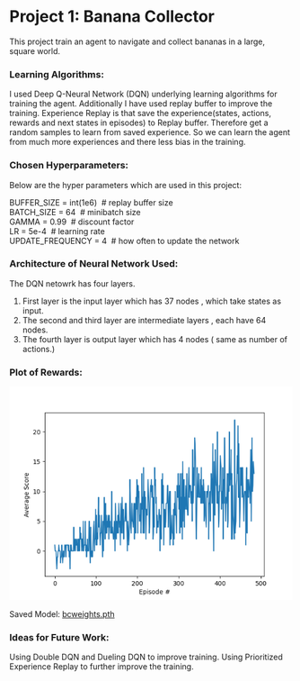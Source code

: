 # Project 1: Banana Collector

This project train an agent to navigate and collect bananas in a large, square world.



### Learning Algorithms:

I used Deep Q-Neural Network (DQN) underlying learning algorithms for training the agent. Additionally I have used replay buffer to improve the training. Experience Replay is that save the experience(states, actions, rewards and next states in episodes) to Replay buffer. Therefore get a random samples to learn from saved experience. So we can learn the agent from much more experiences and there less bias in the training.


### Chosen Hyperparameters:

Below are the hyper parameters which are used in this project:
 <p>
BUFFER_SIZE = int(1e6)  &nbsp;# replay buffer size <br />
BATCH_SIZE = 64         &nbsp;# minibatch size  <br />
GAMMA = 0.99            &nbsp;# discount factor <br />
LR = 5e-4               &nbsp;# learning rate <br />
UPDATE_FREQUENCY = 4    &nbsp;# how often to update the network <br />
</p>

### Architecture of Neural Network Used:

The DQN netowrk has four layers. 

1. First layer is the input layer which has 37 nodes , which take states as input.
2. The second and third layer are intermediate layers , each have 64 nodes.
3. The fourth layer is output layer which has 4 nodes ( same as number of actions.)



### Plot of Rewards:

<img src="bctraining.png"/>

Saved Model: [bcweights.pth](bcweights.pth)



### Ideas for Future Work:

Using Double DQN and Dueling DQN to improve training.
Using Prioritized Experience Replay to further improve the training.




